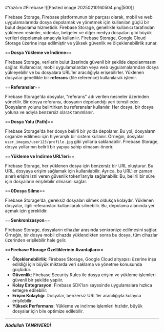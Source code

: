 #Yazılım #Firebase 
![[Pasted image 20250210160504.png|500]]


Firebase Storage, Firebase platformunun bir parçası olarak, mobil ve web uygulamalarında dosya depolamak ve yönetmek için kullanılan güçlü bir bulut depolama hizmetidir. Firebase Storage, genellikle kullanıcı tarafından yüklenen resimler, videolar, belgeler ve diğer medya dosyaları gibi büyük verileri depolamak amacıyla kullanılır. Firebase Storage, Google Cloud Storage üzerine inşa edilmiştir ve yüksek güvenlik ve ölçeklenebilirlik sunar.


==**Dosya Yükleme ve İndirme**==

Firebase Storage, verilerin bulut üzerinde güvenli bir şekilde depolanmasını sağlar. Kullanıcılar, mobil uygulamalardan veya web uygulamalarından dosya yükleyebilir ve bu dosyalara URL’ler aracılığıyla erişebilirler. Yüklenen dosyalar genellikle bir **referans** (file reference) kullanılarak işlenir.

==**Referanslar**==

Firebase Storage'da dosyalar, "referans" adı verilen nesneler üzerinden yönetilir. Bir dosya referansı, dosyanın depolandığı yeri temsil eder. Dosyaların yolunu belirtirken bu referanslar kullanılır. Her dosya, bir dosya yoluna ve adıyla benzersiz olarak tanımlanır.

==**Dosya Yolu (Path)**==

Firebase Storage'da her dosya belirli bir yolda depolanır. Bu yol, dosyaların organize edilmesi için hiyerarşik bir sistem kullanır. Örneğin, dosyalar `user_images/user123/profile.jpg` gibi yollarla saklanabilir. Firebase Storage, dosya yollarının belirli bir yapıya sahip olmasını önerir.

==**Yükleme ve İndirme URL’leri**==

Firebase Storage, her yüklenen dosya için benzersiz bir URL oluşturur. Bu URL, dosyaya erişim sağlamak için kullanılabilir. Ayrıca, bu URL'ler zaman sınırlı erişim izni veren güvenlik token’larıyla sağlanabilir. Bu, belirli bir süre için dosyaların erişilebilir olmasını sağlar.


==**0Dosya Silme**==

Firebase Storage'da, gereksiz dosyaları silmek oldukça kolaydır. Yüklenen dosyalar, ilgili referansları kullanılarak silinebilir. Bu, depolama alanında yer açmak için gereklidir.

==**Senkronizasyon**==

Firebase Storage, dosyaların cihazlar arasında senkronize edilmesini sağlar. Örneğin, bir dosya mobil cihazda yüklendikten sonra bu dosya, tüm cihazlar üzerinden erişilebilir hale gelir.


 ==**Firebase Storage Özelliklerinin Avantajları**==

- **Ölçeklenebilirlik**: Firebase Storage, Google Cloud altyapısı üzerine inşa edildiği için büyük miktarda veri saklama ve yönetme konusunda güçlüdür.
- **Güvenlik**: Firebase Security Rules ile dosya erişim ve yükleme işlemleri güvenli bir şekilde yapılır.
- **Kolay Entegrasyon**: Firebase SDK’ları sayesinde uygulamalara hızlıca entegre edilebilir.
- **Erişim Kolaylığı**: Dosyalar, benzersiz URL’ler aracılığıyla kolayca erişilebilir.
- **Yüksek Performans**: Yükleme ve indirme işlemleri hızlıdır, büyük dosyalar için bile optimize edilebilir.

---

***Abdullah TANRIVERDİ***

